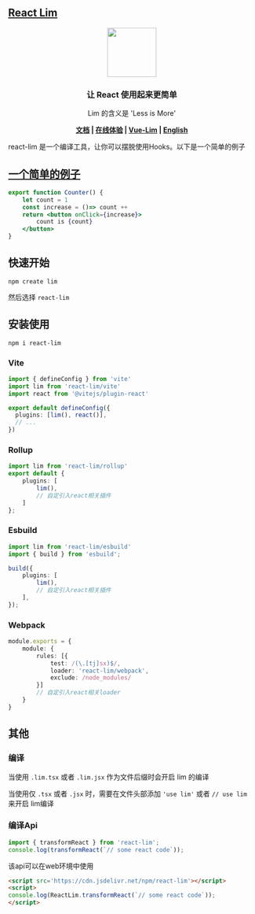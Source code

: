 <!--
 * @Author: chenzhongsheng
 * @Date: 2024-04-30 11:57:26
 * @Description: Coding something
-->


## [React Lim](https://github.com/lim-f/react-lim)

<div align='center'>
    <img width='100' src='https://shiyix.cn/images/react.svg'/>
    
### 让 React 使用起来更简单

Lim 的含义是 'Less is More'

**[文档](https://lim-f.github.io/docs-cn) | [在线体验](https://lim-f.github.io/playground/#8) | [Vue-Lim](https://github.com/lim-f/vue-lim) | [English](https://github.com/lim-f/react-lim)**

</div>

react-lim 是一个编译工具，让你可以摆脱使用Hooks。以下是一个简单的例子

## [一个简单的例子](https://lim-f.github.io/playground/#8)

```jsx
export function Counter() {
    let count = 1
    const increase = ()=> count ++
    return <button onClick={increase}>
        count is {count}
    </button>
}
```

## 快速开始

```
npm create lim
```

然后选择 `react-lim`

## 安装使用

```
npm i react-lim
```

### Vite

```ts
import { defineConfig } from 'vite'
import lim from 'react-lim/vite'
import react from '@vitejs/plugin-react'

export default defineConfig({
  plugins: [lim(), react()],
  // ...
})
```

### Rollup

```ts
import lim from 'react-lim/rollup'
export default {
    plugins: [
        lim(),
        // 自定引入react相关插件
    ]
};
```

### Esbuild

```ts
import lim from 'react-lim/esbuild'
import { build } from 'esbuild';

build({
    plugins: [
        lim(),
        // 自定引入react相关插件
    ],
});
```

### Webpack

```ts
module.exports = {
    module: {
        rules: [{
            test: /(\.[tj]sx)$/,
            loader: 'react-lim/webpack',
            exclude: /node_modules/
        }]
        // 自定引入react相关loader
    }
}
```

## 其他

### 编译

当使用 `.lim.tsx` 或者 `.lim.jsx` 作为文件后缀时会开启 lim 的编译

当使用仅 `.tsx` 或者 `.jsx` 时，需要在文件头部添加 `'use lim'` 或者 `// use lim` 来开启 lim编译

### 编译Api

```js
import { transformReact } from 'react-lim';
console.log(transformReact(`// some react code`));
```

该api可以在web环境中使用

```html
<script src='https://cdn.jsdelivr.net/npm/react-lim'></script>
<script>
console.log(ReactLim.transformReact(`// some react code`));
</script>
```



